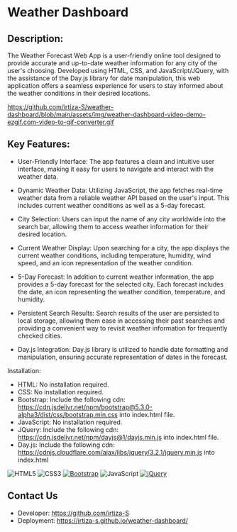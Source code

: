 # Weather Dashboard

## Description:
The Weather Forecast Web App is a user-friendly online tool designed to provide accurate and up-to-date weather information for any city of the user's choosing. Developed using HTML, CSS, and JavaScript/JQuery, with the assistance of the Day.js library for date manipulation, this web application offers a seamless experience for users to stay informed about the weather conditions in their desired locations.

https://github.com/irtiza-S/weather-dashboard/blob/main/assets/img/weather-dashboard-video-demo-ezgif.com-video-to-gif-converter.gif


## Key Features:

- User-Friendly Interface: The app features a clean and intuitive user interface, making it easy for users to navigate and interact with the weather data.

- Dynamic Weather Data: Utilizing JavaScript, the app fetches real-time weather data from a reliable weather API based on the user's input. This includes current weather conditions as well as a 5-day forecast.

- City Selection: Users can input the name of any city worldwide into the search bar, allowing them to access weather information for their desired location.

- Current Weather Display: Upon searching for a city, the app displays the current weather conditions, including temperature, humidity, wind speed, and an icon representation of the weather condition.

- 5-Day Forecast: In addition to current weather information, the app provides a 5-day forecast for the selected city. Each forecast includes the date, an icon representing the weather condition, temperature, and humidity.

- Persistent Search Results: Search results of the user are persisted to local storage, allowing them ease in accessing their past searches and providing a convenient way to revisit weather information for frequently checked cities.

- Day.js Integration: Day.js library is utilized to handle date formatting and manipulation, ensuring accurate representation of dates in the forecast.

Installation: 

- HTML: No installation required.
- CSS: No installation required.
- Bootstrap: Include the following cdn: https://cdn.jsdelivr.net/npm/bootstrap@5.3.0-alpha3/dist/css/bootstrap.min.css into index.html file.
- JavaScript: No installation required. 
- JQuery: Include the following cdn: https://cdn.jsdelivr.net/npm/dayjs@1/dayjs.min.js into index.html file.
- Day.js: Include the following cdn: https://cdnjs.cloudflare.com/ajax/libs/jquery/3.2.1/jquery.min.js into index.html


![HTML5](https://img.shields.io/badge/html5-%23E34F26.svg?style=for-the-badge&logo=html5&logoColor=white) ![CSS3](https://img.shields.io/badge/css3-%231572B6.svg?style=for-the-badge&logo=css3&logoColor=white) [![Bootstrap](https://img.shields.io/badge/Bootstrap-%23563D7C.svg?&style=for-the-badge&logo=bootstrap&logoColor=white)](https://getbootstrap.com/)
![JavaScript](https://img.shields.io/badge/javascript-%23323330.svg?style=for-the-badge&logo=javascript&logoColor=%23F7DF1E)
[![jQuery](https://img.shields.io/badge/jQuery-%230769AD.svg?&style=for-the-badge&logo=jquery&logoColor=white)](https://jquery.com/)



## Contact Us 

- Developer: https://github.com/irtiza-S
- Deployment: https://irtiza-s.github.io/weather-dashboard/
